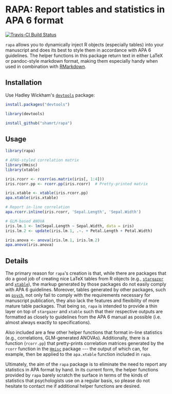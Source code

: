 # RAPA: Report tables and statistics in APA 6 format

[![Travis-CI Build Status](https://travis-ci.org/shamrt/rapa.png?branch=master)](https://travis-ci.org/shamrt/rapa)

`rapa` allows you to dynamically inject R objects (especially tables) into your manuscript and does its best to style them in accordance with APA 6 guidelines.
The helper functions in this package return text in either LaTeX or pandoc-style markdown format, making them especially handy when used in combination with [RMarkdown](http://rmarkdown.rstudio.com).


## Installation

Use Hadley Wickham's [`devtools`](https://github.com/hadley/devtools) package:

```r
install.packages("devtools")

library(devtools)

install_github("shamrt/rapa")
```

## Usage

```r
library(rapa)

# APA6-styled correlation matrix
library(Hmisc)
library(xtable)

iris.rcorr <- rcorr(as.matrix(iris[, 1:4]))
iris.rcorr.pp <- rcorr.pp(iris.rcorr)  # Pretty-printed matrix

iris.xtable <- xtable(iris.rcorr.pp)
apa.xtable(iris.xtable)

# Report in-line correlation
apa.rcorr.inline(iris.rcorr, 'Sepal.Length', 'Sepal.Width')

# GLM-based ANOVA
iris.lm.1 <- lm(Sepal.Length ~ Sepal.Width, data = iris)
iris.lm.2 <- update(iris.lm.1, .~. + Petal.Length + Petal.Width)

iris.anova <- anova(iris.lm.1, iris.lm.2)
apa.anova(iris.anova)
```

## Details

The primary reason for `rapa`'s creation is that, while there are packages that do a good job of creating nice LaTeX tables from R objects (e.g., [`stargazer`](http://cran.r-project.org/web/packages/stargazer) and [`xtable`](http://cran.r-project.org/web/packages/xtable)), the markup generated by those packages do not easily comply with APA 6 guidelines.
Moreover, tables generated by other packages, such as [`psych`](http://cran.r-project.org/web/packages/psych), not only fail to comply with the requirements necessary for manuscript publication, they also lack the features and flexibility of more mature table packages.
That being so, `rapa` is intended to provide a thin layer on top of `stargazer` and `xtable` such that their respective outputs are formatted as closely to guidelines from the APA 6 manual as possible (i.e. almost always exactly to specifications).

Also included are a few other helper functions that format in-line statistics (e.g., correlations, GLM-generated ANOVAs).
Additionally, there is a function (`rcorr.pp`) that pretty-prints correlation matrices generated by the `rcorr` function in the [`Hmisc`](http://cran.r-project.org/web/packages/Hmisc) package --- the output of which can, for example, then be applied to the `apa.xtable` function included in `rapa`.

Ultimately, the aim of the `rapa` package is to eliminate the need to report any statistics in APA format by hand.
In its current form, the helper functions provided by `rapa` barely scratch the surface in terms of the kinds of statistics that psychologists use on a regular basis, so please do not hesitate to contact me if additional helper functions are desired.
